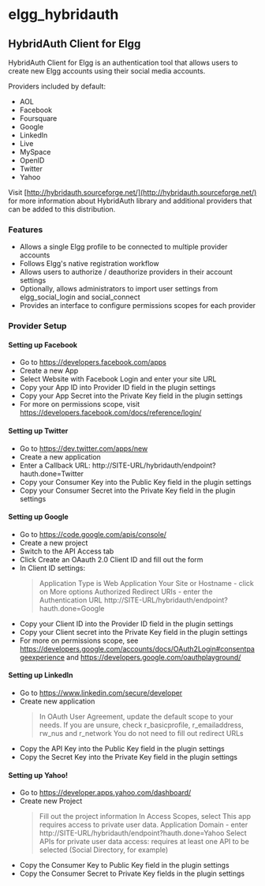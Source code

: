 elgg_hybridauth
===============

HybridAuth Client for Elgg
--------------------------

HybridAuth Client for Elgg is an authentication tool that allows users to create new Elgg accounts using their social media accounts.

Providers included by default:
* AOL
* Facebook
* Foursquare
* Google
* LinkedIn
* Live
* MySpace
* OpenID
* Twitter
* Yahoo

Visit [http://hybridauth.sourceforge.net/](http://hybridauth.sourceforge.net/) for more information about HybridAuth library and additional providers that can be added to this distribution.

### Features ###

* Allows a single Elgg profile to be connected to multiple provider accounts
* Follows Elgg's native registration workflow
* Allows users to authorize / deauthorize providers in their account settings
* Optionally, allows administrators to import user settings from elgg_social_login and social_connect
* Provides an interface to configure permissions scopes for each provider


### Provider Setup ###

#### Setting up Facebook ####
* Go to https://developers.facebook.com/apps
* Create a new App
* Select Website with Facebook Login and enter your site URL
* Copy your App ID into Provider ID field in the plugin settings
* Copy your App Secret into the Private Key field in the plugin settings
* For more on permissions scope, visit https://developers.facebook.com/docs/reference/login/

#### Setting up Twitter ####
* Go to https://dev.twitter.com/apps/new
* Create a new application
* Enter a Callback URL: http://SITE-URL/hybridauth/endpoint?hauth.done=Twitter
* Copy your Consumer Key into the Public Key field in the plugin settings
* Copy your Consumer Secret into the Private Key field in the plugin settings

#### Setting up Google ####
* Go to https://code.google.com/apis/console/
* Create a new project
* Switch to the API Access tab
* Click Create an OAauth 2.0 Client ID and fill out the form
* In Client ID settings:
	> Application Type is Web Application
	> Your Site or Hostname - click on More options
	> Authorized Redirect URIs - enter the Authentication URL http://SITE-URL/hybridauth/endpoint?hauth.done=Google
* Copy your Client ID into the Provider ID field in the plugin settings
* Copy your Client secret into the Private Key field in the plugin settings
* For more on permissions scope, see https://developers.google.com/accounts/docs/OAuth2Login#consentpageexperience and https://developers.google.com/oauthplayground/

#### Setting up LinkedIn ####
* Go to https://www.linkedin.com/secure/developer
* Create new application
	> In OAuth User Agreement, update the default scope to your needs. If you are unsure, check r_basicprofile, r_emailaddress, rw_nus and r_network
	> You do not need to fill out redirect URLs
* Copy the API Key into the Public Key field in the plugin settings
* Copy the Secret Key into the Private Key field in the plugin settings

#### Setting up Yahoo! ####
* Go to https://developer.apps.yahoo.com/dashboard/
* Create new Project
	> Fill out the project information
	> In Access Scopes, select This app requires access to private user data.
	> Application Domain - enter http://SITE-URL/hybridauth/endpoint?hauth.done=Yahoo
	> Select APIs for private user data access: requires at least one API to be selected (Social Directory, for example)
* Copy the Consumer Key to Public Key field in the plugin settings
* Copy the Consumer Secret to Private Key fields in the plugin settings
